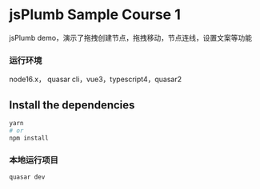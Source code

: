 # jsPlumb Sample Course 1

jsPlumb demo，演示了拖拽创建节点，拖拽移动，节点连线，设置文案等功能

### 运行环境

node16.x， quasar cli，vue3，typescript4，quasar2

## Install the dependencies

```bash
yarn
# or
npm install
```

### 本地运行项目

```bash
quasar dev
```
